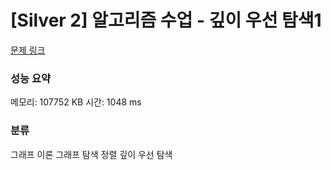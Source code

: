 
# [Silver 2] 알고리즘 수업 - 깊이 우선 탐색1

[문제 링크](https://www.acmicpc.net/problem/24479)
### 성능 요약

<p>메모리: 107752 KB 시간: 1048 ms </p>

### 분류
그래프 이론
그래프 탐색
정렬
깊이 우선 탐색
